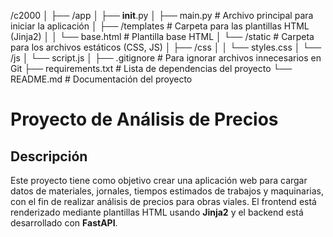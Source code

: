 /c2000
│
├── /app
│ ├── **init**.py
│ ├── main.py # Archivo principal para iniciar la aplicación
│ ├── /templates # Carpeta para las plantillas HTML (Jinja2)
│ │ └── base.html # Plantilla base HTML
│ └── /static # Carpeta para los archivos estáticos (CSS, JS)
│ ├── /css
│ │ └── styles.css
│ └── /js
│ └── script.js
│
├── .gitignore # Para ignorar archivos innecesarios en Git
├── requirements.txt # Lista de dependencias del proyecto
└── README.md # Documentación del proyecto

# Proyecto de Análisis de Precios

## Descripción

Este proyecto tiene como objetivo crear una aplicación web para cargar datos de materiales, jornales, tiempos estimados de trabajos y maquinarias, con el fin de realizar análisis de precios para obras viales. El frontend está renderizado mediante plantillas HTML usando **Jinja2** y el backend está desarrollado con **FastAPI**.
